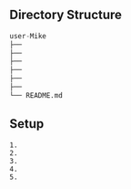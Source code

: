 ## Directory Structure
``` python
user-Mike
├── 
├── 
├── 
├── 
├──
├──
└── README.md
```

## Setup
``` shell
1. 
2. 
3. 
4. 
5. 
```
